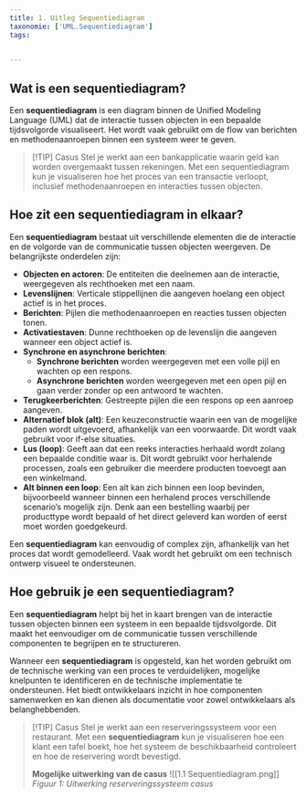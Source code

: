 ```yaml
---
title: 1. Uitleg Sequentiediagram
taxonomie: ['UML.Sequentiediagram']
tags:

 
---
```


## Wat is een sequentiediagram?
Een **sequentiediagram** is een diagram binnen de Unified Modeling Language (UML) dat de interactie tussen objecten in een bepaalde tijdsvolgorde visualiseert. Het wordt vaak gebruikt om de flow van berichten en methodenaanroepen binnen een systeem weer te geven.

> [!TIP] Casus
> Stel je werkt aan een bankapplicatie waarin geld kan worden overgemaakt tussen rekeningen. Met een sequentiediagram kun je visualiseren hoe het proces van een transactie verloopt, inclusief methodenaanroepen en interacties tussen objecten.

## Hoe zit een sequentiediagram in elkaar?
Een **sequentiediagram** bestaat uit verschillende elementen die de interactie en de volgorde van de communicatie tussen objecten weergeven. De belangrijkste onderdelen zijn:
* **Objecten en actoren**: De entiteiten die deelnemen aan de interactie, weergegeven als rechthoeken met een naam.
* **Levenslijnen**: Verticale stippellijnen die aangeven hoelang een object actief is in het proces.
* **Berichten**: Pijlen die methodenaanroepen en reacties tussen objecten tonen.
* **Activatiestaven**: Dunne rechthoeken op de levenslijn die aangeven wanneer een object actief is.
* **Synchrone en asynchrone berichten**:
	* **Synchrone berichten** worden weergegeven met een volle pijl en wachten op een respons.
	* **Asynchrone berichten** worden weergegeven met een open pijl en gaan verder zonder op een antwoord te wachten.
* **Terugkeerberichten**: Gestreepte pijlen die een respons op een aanroep aangeven.
* **Alternatief blok (alt)**: Een keuzeconstructie waarin een van de mogelijke paden wordt uitgevoerd, afhankelijk van een voorwaarde. Dit wordt vaak gebruikt voor if-else situaties.
* **Lus (loop)**: Geeft aan dat een reeks interacties herhaald wordt zolang een bepaalde conditie waar is. Dit wordt gebruikt voor herhalende processen, zoals een gebruiker die meerdere producten toevoegt aan een winkelmand.
* **Alt binnen een loop**: Een alt kan zich binnen een loop bevinden, bijvoorbeeld wanneer binnen een herhalend proces verschillende scenario’s mogelijk zijn. Denk aan een bestelling waarbij per producttype wordt bepaald of het direct geleverd kan worden of eerst moet worden goedgekeurd.

Een **sequentiediagram** kan eenvoudig of complex zijn, afhankelijk van het proces dat wordt gemodelleerd. Vaak wordt het gebruikt om een technisch ontwerp visueel te ondersteunen.

## Hoe gebruik je een sequentiediagram?
Een **sequentiediagram** helpt bij het in kaart brengen van de interactie tussen objecten binnen een systeem in een bepaalde tijdsvolgorde. Dit maakt het eenvoudiger om de communicatie tussen verschillende componenten te begrijpen en te structureren.

Wanneer een **sequentiediagram** is opgesteld, kan het worden gebruikt om de technische werking van een proces te verduidelijken, mogelijke knelpunten te identificeren en de technische implementatie te ondersteunen. Het biedt ontwikkelaars inzicht in hoe componenten samenwerken en kan dienen als documentatie voor zowel ontwikkelaars als belanghebbenden.

> [!TIP] Casus
> Stel je werkt aan een reserveringssysteem voor een restaurant. Met een **sequentiediagram** kun je visualiseren hoe een klant een tafel boekt, hoe het systeem de beschikbaarheid controleert en hoe de reservering wordt bevestigd.
> 
> **Mogelijke uitwerking van de casus**
> ![[1.1 Sequentiediagram.png]]
> *Figuur 1: Uitwerking reserveringssysteem casus*